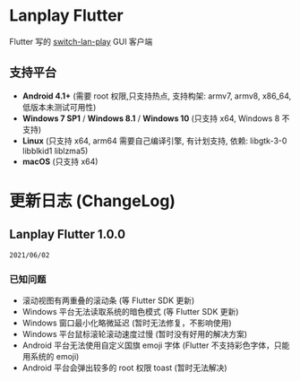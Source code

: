 ﻿# **Lanplay Flutter**

Flutter 写的 [switch-lan-play](https://github.com/spacemeowx2/switch-lan-play) GUI 客户端

## 支持平台

- **Android 4.1+** (需要 root 权限,只支持热点, 支持构架: armv7, armv8, x86_64, 低版本未测试可用性)
- **Windows 7 SP1** / **Windows 8.1** / **Windows 10** (只支持 x64, Windows 8 不支持)
- **Linux** (只支持 x64, arm64 需要自己编译引擎, 有计划支持, 依赖: libgtk-3-0 libblkid1 liblzma5)
- **macOS** (只支持 x64)
# 更新日志 (ChangeLog)

## Lanplay Flutter 1.0.0

`2021/06/02`

<!-- ### **新特性** -->

<!-- ### **BUG 修复** -->

### **已知问题**

- 滚动视图有两重叠的滚动条 (等 Flutter SDK 更新)
- Windows 平台无法读取系统的暗色模式 (等 Flutter SDK 更新)
- Windows 窗口最小化略微延迟 (暂时无法修复，不影响使用)
- Windows 平台鼠标滚轮滚动速度过慢 (暂时没有好用的解决方案)
- Android 平台无法使用自定义国旗 emoji 字体 (Flutter 不支持彩色字体，只能用系统的 emoji)
- Android 平台会弹出较多的 root 权限 toast (暂时无法解决)
